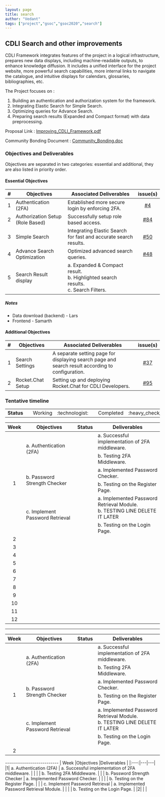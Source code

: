 ```yaml
---
layout: page
title: search
author: "Vedant"
tags: ["project","gsoc","gsoc2020","search"]
---
```


## CDLI Search and other improvements
CDLI Framework integrates features of the project in a logical infrastructure, prepares new data displays, including machine-readable outputs, to enhance knowledge diffusion. It includes a unified interface for the project website, more powerful search capabilities, more internal links to navigate the catalogue, and intuitive displays for calendars, glossaries, bibliographies, etc.

The Project focuses on :  
1. Building an authentication and authorization system for the framework. 
2. Integrating Elastic Search for Simple Search.
3. Optimizing queries for Advance Search.
4. Preparing search results (Expanded and Compact format) with data preprocessing.

Proposal Link : [Improving_CDLI_Framework.pdf](https://github.com/cdli-gh/Framework/blob/master/Proposal/2020/Improving_CDLI_Framework.pdf)

Community Bonding Document : [Community_Bonding.doc](https://docs.google.com/document/d/10jLp2_WdBhSancW3kfLFrthvOO7PO-UgB5nqGVjsDMk/edit?usp=sharing)

### Objectives and Deliverables
Objectives are separated in two categories: essential and additional, they are also listed in priority order. 

#### Essential Objectives

|\#|Objectives|Associated Deliverables|issue(s)|  
|:---:|---	|---	|:---:|  
|1   	| Authentication (2FA)|Established more secure login by enforcing 2FA. | [#4](https://gitlab.com/cdli/framework/-/issues/4) |  
|2   	| Authorization Setup (Role Based) | Successfully setup role based access. | [#84](https://gitlab.com/cdli/framework/-/issues/84) |    
|3   	| Simple Search | Integrating Elastic Search for fast and accurate search results. | [#50](https://gitlab.com/cdli/framework/-/issues/50) |  
|4   	| Advance Search Optimization | Optimized advanced search queries. | [#48](https://gitlab.com/cdli/framework/-/issues/48) |   
|5   	| Search Result display | a. Expanded & Compact result.<br>b. Highlighted search results.<br>c. Search Filters. | []() |    

##### Notes
* Data download (backend) - Lars
* Frontend - Samarth

#### Additional Objectives

|\#|Objectives|Associated Deliverables|issue(s)|  
|---	|---	|---	| :---:	|  
|1   	| Search Settings | A separate setting page for displaying search page and search result according to configuration. |  [#37](https://gitlab.com/cdli/framework/-/issues/37) |  
|2   	| Rocket.Chat Setup | Setting up and deploying Rocket.Chat for CDLI Developers. |[#95](https://gitlab.com/cdli/framework/-/issues/95)|  

### Tentative timeline  

<!---
| Week  |Objectives |Deliverables |  
|:---:|---|---|  
|1| a. Authentication (2FA) <br><br> b. Password Strength Checker <br><br> c. Implement Password Retrieval | a. Successful implementation of 2FA middleware. <br> b. Testing 2FA Middleware. <br> a. Implemented Password Checker. <br> b. Testing on the Register Page. <br> a. Implemented Password Retrieval Module. <br> b. Testing on the Login Page. |
|2|  |   |
|3|   |   |  
|4|   |   |  
|5|   |   |  
|6|   |   |  
|7|   |   |  
|8|   |   |  
|9|   |   |  
|10|   |   |  
|11|   |   |  
|12|   |   |  
-->
<!---
<table>
  <tr>
    <td rowspan=2> Status </td> 
    <td align="center"> Working </td>
    <td align="center"> :technologist: </td>
  </tr>
  <tr>
    <td align="center"> Completed </td>
    <td align="center"> :heavy_check_mark: </td>
  </tr>
</table>
-->

<table>
  <tr>
    <td> <strong>Status</strong> </td> 
    <td></td>
    <td align="center"> Working </td>
    <td align="center"> :technologist: </td>
    <td></td>
    <td align="center"> Completed </td>
    <td align="center"> :heavy_check_mark: </td>
  </tr>
</table>

<table>
    <thead>
        <tr>
            <th>Week</th>
            <th>Objectives</th>
            <th>Status</th>
            <th>Deliverables</th>
        </tr>
    </thead>
    <tbody>
        <tr>
            <td rowspan=6 align="center">1</td>
            <td rowspan=2>a. Authentication (2FA) </td>
            <td rowspan=2 align="center"></td>
            <td>a. Successful implementation of 2FA middleware. </td>
        </tr>
        <tr>
            <td>b. Testing 2FA Middleware. </td>
        </tr>
        <tr>
            <td rowspan=2> b. Password Strength Checker </td>
            <td rowspan=2 align="center"></td>
            <td>a. Implemented Password Checker.</td>
        </tr>
        <tr>
            <td>b. Testing on the Register Page. </td>
        </tr>
        <tr>
            <td rowspan=2>c. Implement Password Retrieval</td>
            <td rowspan=2 align="center"></td>
            <td> 
                a. Implemented Password Retrieval Module. <br/>
                b. TESTING LINE DELETE IT LATER
            </td>
        </tr>
        <tr>
            <td> b. Testing on the Login Page.</td>
        </tr>
        <tr>
            <td rowspan=1 align="center">2</td>
            <td rowspan=1></td>
            <td rowspan=1 align="center"></td>
            <td></td>
        </tr>
        <tr>
            <td rowspan=1 align="center">3</td>
            <td rowspan=1></td>
            <td rowspan=1 align="center"></td>
            <td></td>
        </tr>
        <tr>
            <td rowspan=1 align="center">4</td>
            <td rowspan=1></td>
            <td rowspan=1 align="center"></td>
            <td></td>
        </tr>
        <tr>
            <td rowspan=1 align="center">5</td>
            <td rowspan=1></td>
            <td rowspan=1 align="center"></td>
            <td></td>
        </tr>
        <tr>
            <td rowspan=1 align="center">6</td>
            <td rowspan=1></td>
            <td rowspan=1 align="center"></td>
            <td></td>
        </tr>
        <tr>
            <td rowspan=1 align="center">7</td>
            <td rowspan=1></td>
            <td rowspan=1 align="center"></td>
            <td></td>
        </tr>
        <tr>
            <td rowspan=1 align="center">8</td>
            <td rowspan=1></td>
            <td rowspan=1 align="center"></td>
            <td></td>
        </tr>
        <tr>
            <td rowspan=1 align="center">9</td>
            <td rowspan=1></td>
            <td rowspan=1 align="center"></td>
            <td></td>
        </tr>
        <tr>
            <td rowspan=1 align="center">10</td>
            <td rowspan=1></td>
            <td rowspan=1 align="center"></td>
            <td></td>
        </tr>
        <tr>
            <td rowspan=1 align="center">11</td>
            <td rowspan=1></td>
            <td rowspan=1 align="center"></td>
            <td></td>
        </tr>
        <tr>
            <td rowspan=1 align="center">12</td>
            <td rowspan=1></td>
            <td rowspan=1 align="center"></td>
            <td></td>
        </tr>
<!--         <tr>
            <td rowspan=4>L1 Name</td>
            <td rowspan=2>L2 Name A</td>
            <td>L3 Name A</td>
        </tr>
        <tr>
            <td>L3 Name B</td>
        </tr>
        <tr>
            <td rowspan=2>L2 Name B</td>
            <td>L3 Name C</td>
        </tr>
        <tr>
            <td>L3 Name D</td>
        </tr> -->
    </tbody>
</table>

---------------------------
<table> 
    <thead> 
        <tr> 
            <th>Week</th> 
            <th>Objectives</th> 
            <th>Status</th> 
            <th>Deliverables</th> 
        </tr> 
    </thead> 
    <tbody> 
        <tr> 
            <td rowspan=6 align="center">1</td>
            <td rowspan=2>a. Authentication (2FA) </td>
            <td rowspan=2 align="center"></td>
            <td>a. Successful implementation of 2FA middleware. </td>
        </tr>
        <tr>
            <td>b. Testing 2FA Middleware. </td>
        </tr>
        <tr>
            <td rowspan=2> b. Password Strength Checker </td>
            <td rowspan=2 align="center"></td>
            <td>a. Implemented Password Checker.</td>
        </tr>
        <tr>
            <td>b. Testing on the Register Page. </td>
        </tr>
        <tr>
            <td rowspan=2>c. Implement Password Retrieval</td> 
            <td rowspan=2 align="center"></td> 
            <td> 
                a. Implemented Password Retrieval Module. <br/> 
                b. TESTING LINE DELETE IT LATER 
            </td> 
        </tr> 
        <tr> 
            <td> b. Testing on the Login Page.</td> 
        </tr> 
        <tr> 
            <td rowspan=1 align="center">2</td> 
            <td rowspan=1></td> 
            <td rowspan=1 align="center"></td> 
            <td></td> 
        </tr> 
  </tbody> 
</table> 
---------------------------
| Week  |Objectives |Deliverables |  
|:---:|---|---|  
|1| a. Authentication (2FA) | a. Successful implementation of 2FA middleware. | 
| |                         | b. Testing 2FA Middleware. |
| | b. Password Strength Checker  | a. Implemented Password Checker. |
| |                               | b. Testing on the Register Page. |
| | c. Implement Password Retrieval | a. Implemented Password Retrieval Module. | 
| |                                 | b. Testing on the Login Page. |
|2| | |
